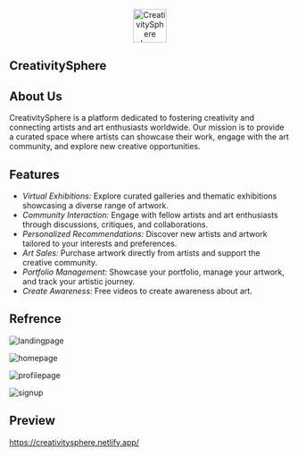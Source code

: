 <p align="center">
    <img src="https://github.com/ankitkumartiwari-web/CreativitySphere/assets/118653780/3e701c4e-4681-4378-bd07-d6c40b655960" alt="CreativitySphere Logo" width="60">
</p>

## CreativitySphere


## About Us

CreativitySphere is a platform dedicated to fostering creativity and connecting artists and art enthusiasts worldwide. Our mission is to provide a curated space where artists can showcase their work, engage with the art community, and explore new creative opportunities.

## Features


- *Virtual Exhibitions:* Explore curated galleries and thematic exhibitions showcasing a diverse range of artwork.
- *Community Interaction:* Engage with fellow artists and art enthusiasts through discussions, critiques, and collaborations.
- *Personalized Recommendations:* Discover new artists and artwork tailored to your interests and preferences.
- *Art Sales:* Purchase artwork directly from artists and support the creative community.
- *Portfolio Management:* Showcase your portfolio, manage your artwork, and track your artistic journey.
- *Create Awareness:* Free videos to create awareness about art.

## Refrence

![landingpage](https://github.com/a4d3e/CreativitySphere/assets/118653780/04169c68-c22c-44e4-b8ea-494f46b43efe)

![homepage](https://github.com/a4d3e/CreativitySphere/assets/118653780/1f589b97-c085-4172-8b60-b72c97b1ffd6)

![profilepage](https://github.com/a4d3e/CreativitySphere/assets/118653780/42203102-454c-4c97-9da7-2250185422b9)

![signup](https://github.com/a4d3e/CreativitySphere/assets/118653780/1bf79dd9-efee-4c50-a342-15cc5648606e)

## Preview

https://creativitysphere.netlify.app/
